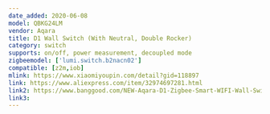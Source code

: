 ```yaml
---
date_added: 2020-06-08
model: QBKG24LM
vendor: Aqara
title: D1 Wall Switch (With Neutral, Double Rocker)
category: switch
supports: on/off, power measurement, decoupled mode
zigbeemodel: ['lumi.switch.b2nacn02']
compatible: [z2m,iob]
mlink: https://www.xiaomiyoupin.com/detail?gid=118897
link: https://www.aliexpress.com/item/32974697281.html
link2: https://www.banggood.com/NEW-Aqara-D1-Zigbee-Smart-WIFI-Wall-Switch-1-or-2-or-3-Gang-LIVE-or-NEUTRAL-LINE-Xiaomi-Mijia-APP-Remote-Controller-p-1644324.html
link3: 
---
```


